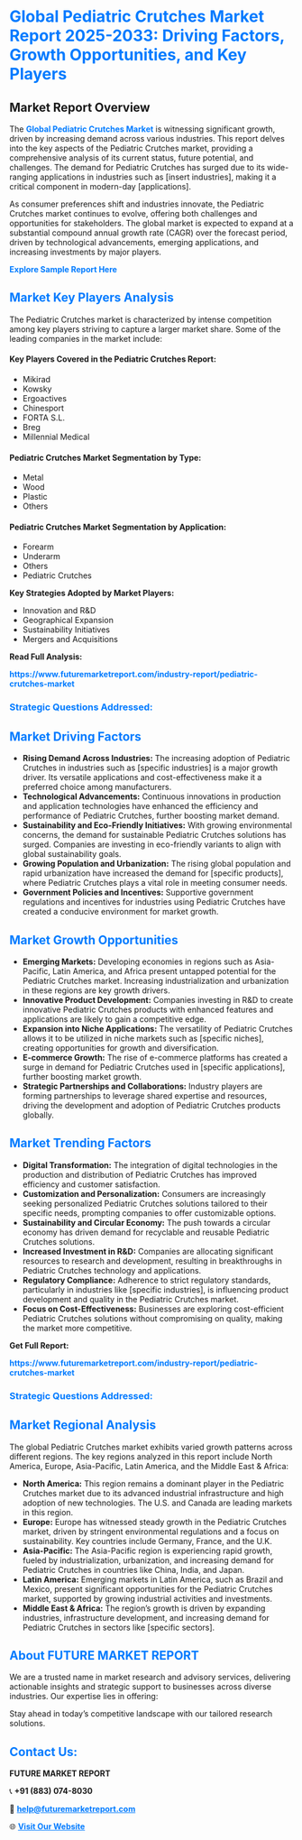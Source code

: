 <h1 style="color: #007BFF;">Global Pediatric Crutches Market Report 2025-2033: Driving Factors, Growth Opportunities, and Key Players</h1>

<section id="overview">
<h2>Market Report Overview</h2>
<p>The <a href="https://www.futuremarketreport.com/industry-report/pediatric-crutches-market" style="color: #007BFF; text-decoration: none;"><strong>Global Pediatric Crutches Market</strong></a> is witnessing significant growth, driven by increasing demand across various industries. This report delves into the key aspects of the Pediatric Crutches market, providing a comprehensive analysis of its current status, future potential, and challenges. The demand for Pediatric Crutches has surged due to its wide-ranging applications in industries such as [insert industries], making it a critical component in modern-day [applications].</p>
<p>As consumer preferences shift and industries innovate, the Pediatric Crutches market continues to evolve, offering both challenges and opportunities for stakeholders. The global market is expected to expand at a substantial compound annual growth rate (CAGR) over the forecast period, driven by technological advancements, emerging applications, and increasing investments by major players.</p>
</section>

<section id="overview">
<p><a href="https://www.futuremarketreport.com/request-sample/reportId=111515" style="color: #007BFF; text-decoration: none;"><strong>Explore Sample Report Here</strong></a></p>
</section>

<section id="key-players">
<h2 style="color: #007BFF;">Market Key Players Analysis</h2>
<p>The Pediatric Crutches market is characterized by intense competition among key players striving to capture a larger market share. Some of the leading companies in the market include:</p>
<h4>Key Players Covered in the Pediatric Crutches Report:</h4>
<ul><li>Mikirad</li><li>Kowsky</li><li>Ergoactives</li><li>Chinesport</li><li>FORTA S.L.</li><li>Breg</li><li>Millennial Medical</li></ul>
<h4>Pediatric Crutches Market Segmentation by Type:</h4>
<ul><li>Metal</li><li>Wood</li><li>Plastic</li><li>Others</li></ul>

<h4>Pediatric Crutches Market Segmentation by Application:</h4>
<ul><li>Forearm</li><li>Underarm</li><li>Others</li><li>Pediatric Crutches</li></ul>
<p><strong>Key Strategies Adopted by Market Players:</strong></p>
<ul>
<li>Innovation and R&D</li>
<li>Geographical Expansion</li>
<li>Sustainability Initiatives</li>
<li>Mergers and Acquisitions</li>
</ul>
</section>

<section>
<p><strong>Read Full Analysis: </strong></p><a href="https://www.futuremarketreport.com/industry-report/pediatric-crutches-market" style="color: #007BFF; text-decoration: none;"><strong>https://www.futuremarketreport.com/industry-report/pediatric-crutches-market</strong></a>
<h3 style="color: #007BFF;">Strategic Questions Addressed:</h3>
</section>

<section id="driving-factors">
<h2 style="color: #007BFF;">Market Driving Factors</h2>
<ul>
<li><strong>Rising Demand Across Industries:</strong> The increasing adoption of Pediatric Crutches in industries such as [specific industries] is a major growth driver. Its versatile applications and cost-effectiveness make it a preferred choice among manufacturers.</li>
<li><strong>Technological Advancements:</strong> Continuous innovations in production and application technologies have enhanced the efficiency and performance of Pediatric Crutches, further boosting market demand.</li>
<li><strong>Sustainability and Eco-Friendly Initiatives:</strong> With growing environmental concerns, the demand for sustainable Pediatric Crutches solutions has surged. Companies are investing in eco-friendly variants to align with global sustainability goals.</li>
<li><strong>Growing Population and Urbanization:</strong> The rising global population and rapid urbanization have increased the demand for [specific products], where Pediatric Crutches plays a vital role in meeting consumer needs.</li>
<li><strong>Government Policies and Incentives:</strong> Supportive government regulations and incentives for industries using Pediatric Crutches have created a conducive environment for market growth.</li>
</ul>
</section>

<section id="growth-opportunities">
<h2 style="color: #007BFF;">Market Growth Opportunities</h2>
<ul>
<li><strong>Emerging Markets:</strong> Developing economies in regions such as Asia-Pacific, Latin America, and Africa present untapped potential for the Pediatric Crutches market. Increasing industrialization and urbanization in these regions are key growth drivers.</li>
<li><strong>Innovative Product Development:</strong> Companies investing in R&D to create innovative Pediatric Crutches products with enhanced features and applications are likely to gain a competitive edge.</li>
<li><strong>Expansion into Niche Applications:</strong> The versatility of Pediatric Crutches allows it to be utilized in niche markets such as [specific niches], creating opportunities for growth and diversification.</li>
<li><strong>E-commerce Growth:</strong> The rise of e-commerce platforms has created a surge in demand for Pediatric Crutches used in [specific applications], further boosting market growth.</li>
<li><strong>Strategic Partnerships and Collaborations:</strong> Industry players are forming partnerships to leverage shared expertise and resources, driving the development and adoption of Pediatric Crutches products globally.</li>
</ul>
</section>

<section id="trending-factors">
<h2 style="color: #007BFF;">Market Trending Factors</h2>
<ul>
<li><strong>Digital Transformation:</strong> The integration of digital technologies in the production and distribution of Pediatric Crutches has improved efficiency and customer satisfaction.</li>
<li><strong>Customization and Personalization:</strong> Consumers are increasingly seeking personalized Pediatric Crutches solutions tailored to their specific needs, prompting companies to offer customizable options.</li>
<li><strong>Sustainability and Circular Economy:</strong> The push towards a circular economy has driven demand for recyclable and reusable Pediatric Crutches solutions.</li>
<li><strong>Increased Investment in R&D:</strong> Companies are allocating significant resources to research and development, resulting in breakthroughs in Pediatric Crutches technology and applications.</li>
<li><strong>Regulatory Compliance:</strong> Adherence to strict regulatory standards, particularly in industries like [specific industries], is influencing product development and quality in the Pediatric Crutches market.</li>
<li><strong>Focus on Cost-Effectiveness:</strong> Businesses are exploring cost-efficient Pediatric Crutches solutions without compromising on quality, making the market more competitive.</li>
</ul>
</section>

<section>
<p><strong>Get Full Report: </strong></p><a href="https://www.futuremarketreport.com/industry-report/pediatric-crutches-market" style="color: #007BFF; text-decoration: none;"><strong>https://www.futuremarketreport.com/industry-report/pediatric-crutches-market</strong></a>
<h3 style="color: #007BFF;">Strategic Questions Addressed:</h3>
</section>


<section id="regional-analysis">
<h2 style="color: #007BFF;">Market Regional Analysis</h2>
<p>The global Pediatric Crutches market exhibits varied growth patterns across different regions. The key regions analyzed in this report include North America, Europe, Asia-Pacific, Latin America, and the Middle East & Africa:</p>
<ul>
<li><strong>North America:</strong> This region remains a dominant player in the Pediatric Crutches market due to its advanced industrial infrastructure and high adoption of new technologies. The U.S. and Canada are leading markets in this region.</li>
<li><strong>Europe:</strong> Europe has witnessed steady growth in the Pediatric Crutches market, driven by stringent environmental regulations and a focus on sustainability. Key countries include Germany, France, and the U.K.</li>
<li><strong>Asia-Pacific:</strong> The Asia-Pacific region is experiencing rapid growth, fueled by industrialization, urbanization, and increasing demand for Pediatric Crutches in countries like China, India, and Japan.</li>
<li><strong>Latin America:</strong> Emerging markets in Latin America, such as Brazil and Mexico, present significant opportunities for the Pediatric Crutches market, supported by growing industrial activities and investments.</li>
<li><strong>Middle East & Africa:</strong> The region’s growth is driven by expanding industries, infrastructure development, and increasing demand for Pediatric Crutches in sectors like [specific sectors].</li>
</ul>
</section>

<footer>
<h2 style="color: #007BFF;">About FUTURE MARKET REPORT</h2>
<p>We are a trusted name in market research and advisory services, delivering actionable insights and strategic support to businesses across diverse industries. Our expertise lies in offering:</p>

<p>Stay ahead in today’s competitive landscape with our tailored research solutions.</p>

<h2 style="color: #007BFF;">Contact Us:</h2>
<p><strong>FUTURE MARKET REPORT</strong></p>
<p>📞 <strong>+91 (883) 074-8030</strong></p>
<p>📧 <strong><a href="mailto:help@futuremarketreport.com" style="color: #007BFF;">help@futuremarketreport.com</a></strong></p>
<p>🌐 <strong><a href="https://www.futuremarketreport.com/" style="color: #007BFF;">Visit Our Website</a></strong></p>
</footer>